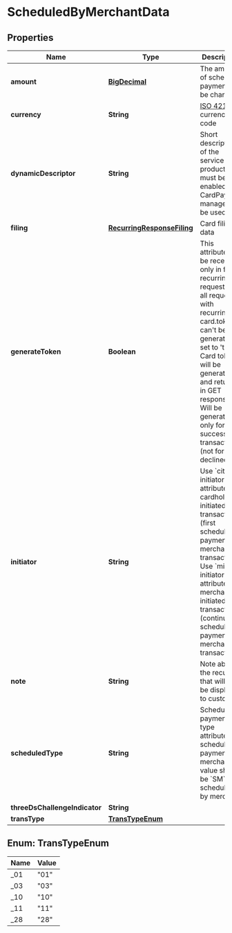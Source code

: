 
# ScheduledByMerchantData

## Properties
Name | Type | Description | Notes
------------ | ------------- | ------------- | -------------
**amount** | [**BigDecimal**](BigDecimal.md) | The amount of scheduled payment to be charged | 
**currency** | **String** | [ISO 4217](https://en.wikipedia.org/wiki/ISO_4217) currency code | 
**dynamicDescriptor** | **String** | Short description of the service or product, must be enabled by CardPay manager to be used. |  [optional]
**filing** | [**RecurringResponseFiling**](RecurringResponseFiling.md) | Card filing data |  [optional]
**generateToken** | **Boolean** | This attribute can be received only in first recurring request. In all requests with recurring_id card.token can&#39;t be generated. If set to &#39;true&#39;, Card token will be generated and returned in GET response. Will be generated only for successful transactions (not for declined). |  [optional]
**initiator** | **String** | Use &#x60;cit&#x60; for initiator attribute for cardholder initiated transactions (first scheduled payment by merchant transactions) Use &#x60;mit&#x60; for initiator attribute for merchant initiated transactions (continue scheduled payment by merchant transactions) | 
**note** | **String** | Note about the recurring that will not be displayed to customer. |  [optional]
**scheduledType** | **String** | Scheduled payment type attribute. For scheduled payments by merchant value should be &#x60;SM&#x60; - scheduled by merchant | 
**threeDsChallengeIndicator** | **String** |  |  [optional]
**transType** | [**TransTypeEnum**](#TransTypeEnum) |  |  [optional]


<a name="TransTypeEnum"></a>
## Enum: TransTypeEnum
Name | Value
---- | -----
_01 | &quot;01&quot;
_03 | &quot;03&quot;
_10 | &quot;10&quot;
_11 | &quot;11&quot;
_28 | &quot;28&quot;



